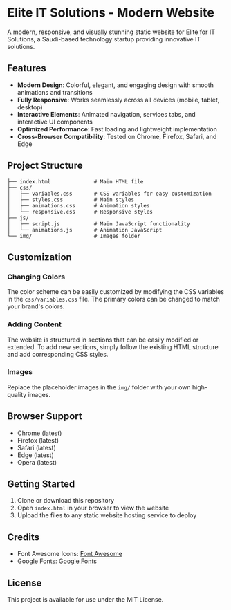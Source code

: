 # Elite IT Solutions - Modern Website

A modern, responsive, and visually stunning static website for Elite for IT Solutions, a Saudi-based technology startup providing innovative IT solutions.

## Features

- **Modern Design**: Colorful, elegant, and engaging design with smooth animations and transitions
- **Fully Responsive**: Works seamlessly across all devices (mobile, tablet, desktop)
- **Interactive Elements**: Animated navigation, services tabs, and interactive UI components
- **Optimized Performance**: Fast loading and lightweight implementation
- **Cross-Browser Compatibility**: Tested on Chrome, Firefox, Safari, and Edge

## Project Structure

```
├── index.html              # Main HTML file
├── css/
│   ├── variables.css       # CSS variables for easy customization
│   ├── styles.css          # Main styles
│   ├── animations.css      # Animation styles
│   └── responsive.css      # Responsive styles
├── js/
│   ├── script.js           # Main JavaScript functionality
│   └── animations.js       # Animation JavaScript
└── img/                    # Images folder
```

## Customization

### Changing Colors

The color scheme can be easily customized by modifying the CSS variables in the `css/variables.css` file. The primary colors can be changed to match your brand's colors.

### Adding Content

The website is structured in sections that can be easily modified or extended. To add new sections, simply follow the existing HTML structure and add corresponding CSS styles.

### Images

Replace the placeholder images in the `img/` folder with your own high-quality images.

## Browser Support

- Chrome (latest)
- Firefox (latest)
- Safari (latest)
- Edge (latest)
- Opera (latest)

## Getting Started

1. Clone or download this repository
2. Open `index.html` in your browser to view the website
3. Upload the files to any static website hosting service to deploy

## Credits

- Font Awesome Icons: [Font Awesome](https://fontawesome.com/)
- Google Fonts: [Google Fonts](https://fonts.google.com/)

## License

This project is available for use under the MIT License. 
